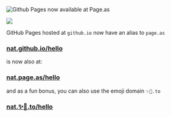![Github Pages now available at Page.as](https://ph-files.imgix.net/cc64ce65-ed27-4626-8ba3-f224f85467d6.png)


![](https://ph-files.imgix.net/419f3000-59ea-44c9-a5b7-7c255ebf721e.png)

GitHub Pages hosted at `github.io` now have an alias to `page.as`

### [nat.github.io/hello](https://nat.github.io/hello) 

is now also at:

### [nat.page.as/hello](https://nat.page.as/hello/)

and as a fun bonus, you can also use the emoji domain `✨🚀.to`

### [nat.✨🚀.to/hello](https://nat.✨🚀.to/hello/)
